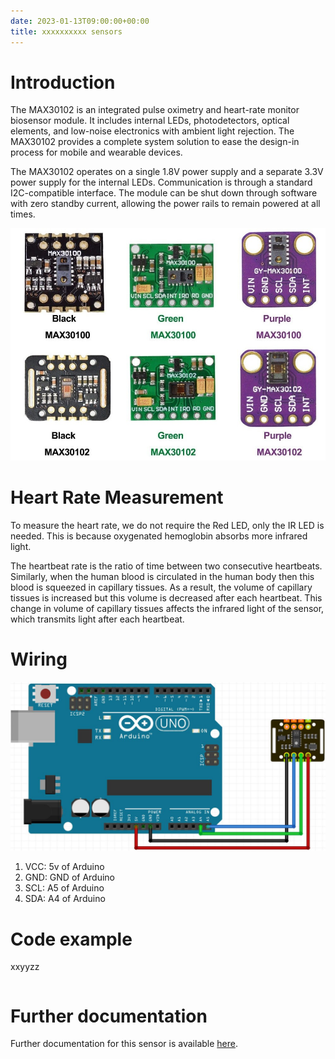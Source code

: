 ```yaml
---
date: 2023-01-13T09:00:00+00:00
title: xxxxxxxxxx sensors
---
```


# Introduction

The MAX30102 is an integrated pulse oximetry and heart-rate monitor biosensor module. It includes internal LEDs, photodetectors, optical elements, and low-noise electronics with ambient light rejection. The MAX30102 provides a complete system solution to ease the design-in process for mobile and wearable devices.

The MAX30102 operates on a single 1.8V power supply and a separate 3.3V power supply for the internal LEDs. Communication is through a standard I2C-compatible interface. The module can be shut down through software with zero standby current, allowing the power rails to remain powered at all times.

![picxxyyzz](img/pic.jpg)

# Heart Rate Measurement

To measure the heart rate, we do not require the Red LED, only the IR LED is needed. This is because oxygenated hemoglobin absorbs more infrared light.

The heartbeat rate is the ratio of time between two consecutive heartbeats. Similarly, when the human blood is circulated in the human body then this blood is squeezed in capillary tissues. As a result, the volume of capillary tissues is increased but this volume is decreased after each heartbeat. This change in volume of capillary tissues affects the infrared light of the sensor, which transmits light after each heartbeat.

# Wiring

![picxxyyzz](img/pic1.jpg)

1. VCC:	5v of Arduino
2. GND:	GND of Arduino
3. SCL:	A5 of Arduino
4. SDA:	A4 of Arduino

# Code example

xxyyzz

```c

```

# Further documentation

Further documentation for this sensor is available [here](https://microcontrollerslab.com/max30102-pulse-oximeter-heart-rate-sensor-arduino/).